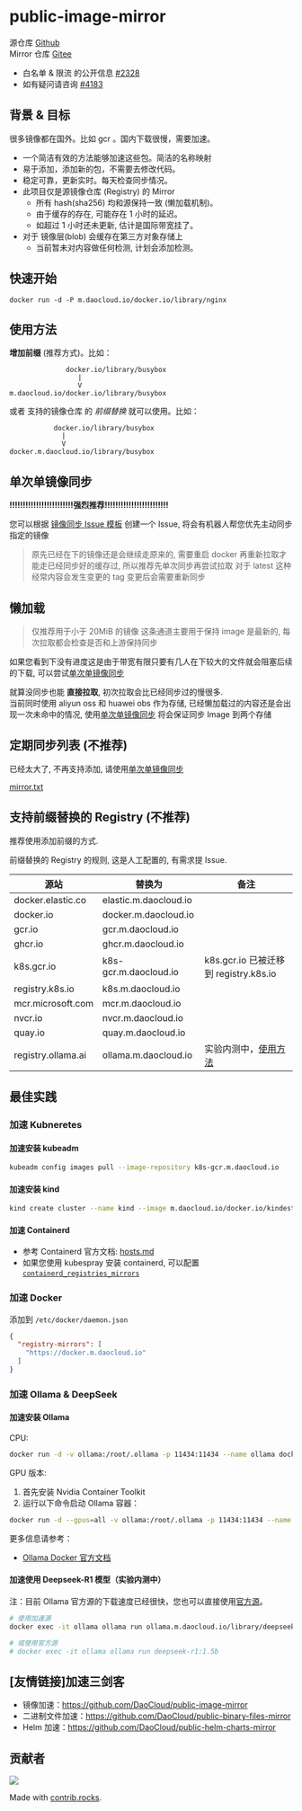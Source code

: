 # public-image-mirror

源仓库 [Github](https://github.com/DaoCloud/public-image-mirror)  
Mirror 仓库 [Gitee](https://gitee.com/daocloud/public-image-mirror)  

- 白名单 & 限流 的公开信息 [#2328](https://github.com/DaoCloud/public-image-mirror/issues/2328)
- 如有疑问请咨询 [#4183](https://github.com/DaoCloud/public-image-mirror/issues/4183)

## 背景 & 目标

很多镜像都在国外。比如 gcr 。国内下载很慢，需要加速。

* 一个简洁有效的方法能够加速这些包。简洁的名称映射
* 易于添加，添加新的包，不需要去修改代码。
* 稳定可靠，更新实时。每天检查同步情况。
* 此项目仅是源镜像仓库 (Registry) 的 Mirror
  * 所有 hash(sha256) 均和源保持一致 (懒加载机制)。
  * 由于缓存的存在, 可能存在 1 小时的延迟。
  * 如超过 1 小时还未更新, 估计是国际带宽挂了。
* 对于 镜像层(blob) 会缓存在第三方对象存储上
  * 当前暂未对内容做任何检测, 计划会添加检测。

## 快速开始

```
docker run -d -P m.daocloud.io/docker.io/library/nginx
```
## 使用方法

**增加前缀** (推荐方式)。比如：

``` log
              docker.io/library/busybox
                 |
                 V
m.daocloud.io/docker.io/library/busybox
```

或者 支持的镜像仓库 的 *前缀替换* 就可以使用。比如：

``` log
           docker.io/library/busybox
             |
             V
docker.m.daocloud.io/library/busybox
```

## 单次单镜像同步

**!!!!!!!!!!!!!!!!!!!!!!!!强烈推荐!!!!!!!!!!!!!!!!!!!!!!!!**

您可以根据 [镜像同步 Issue 模板](https://github.com/DaoCloud/public-image-mirror/issues/new?labels=sync+image&template=sync-image.yml) 创建一个 Issue, 将会有机器人帮您优先主动同步指定的镜像

> 原先已经在下的镜像还是会继续走原来的, 需要重启 docker 再重新拉取才能走已经同步好的缓存过, 所以推荐先单次同步再尝试拉取
> 对于 latest 这种经常内容会发生变更的 tag 变更后会需要重新同步

## 懒加载

> 仅推荐用于小于 20MiB 的镜像
> 这条通道主要用于保持 image 是最新的, 每次拉取都会检查是否和上游保持同步


如果您看到下没有进度这是由于带宽有限只要有几人在下较大的文件就会阻塞后续的下载, 可以尝试[单次单镜像同步](#单次单镜像同步)

就算没同步也能 **直接拉取**, 初次拉取会比已经同步过的慢很多.  
当前同时使用 aliyun oss 和 huawei obs 作为存储, 已经懒加载过的内容还是会出现一次未命中的情况, 使用[单次单镜像同步](#单次单镜像同步) 将会保证同步 Image 到两个存储

## 定期同步列表 (不推荐)

已经太大了, 不再支持添加, 请使用[单次单镜像同步](#单次单镜像同步)

[mirror.txt](mirror.txt)

## 支持前缀替换的 Registry (不推荐)

推荐使用添加前缀的方式.

前缀替换的 Registry 的规则, 这是人工配置的, 有需求提 Issue.

| 源站                    | 替换为                        | 备注                                  |
| ----------------------- | ----------------------------- | ------------------------------------- |
| docker.elastic.co       | elastic.m.daocloud.io         |                                       |
| docker.io               | docker.m.daocloud.io          |                                       |
| gcr.io                  | gcr.m.daocloud.io             |                                       |
| ghcr.io                 | ghcr.m.daocloud.io            |                                       |
| k8s.gcr.io              | k8s-gcr.m.daocloud.io         | k8s.gcr.io 已被迁移到 registry.k8s.io  |
| registry.k8s.io         | k8s.m.daocloud.io             |                                       |
| mcr.microsoft.com       | mcr.m.daocloud.io             |                                       |
| nvcr.io                 | nvcr.m.daocloud.io            |                                       |
| quay.io                 | quay.m.daocloud.io            |                                       |
| registry.ollama.ai      | ollama.m.daocloud.io          | 实验内测中，[使用方法](#加速-ollama--deepseek)     |

## 最佳实践

### 加速 Kubneretes

#### 加速安装 kubeadm
``` bash
kubeadm config images pull --image-repository k8s-gcr.m.daocloud.io
```

#### 加速安装 kind

``` bash
kind create cluster --name kind --image m.daocloud.io/docker.io/kindest/node:v1.22.1
``` 

#### 加速 Containerd

* 参考 Containerd 官方文档: [hosts.md](https://github.com/containerd/containerd/blob/main/docs/hosts.md#registry-host-namespace)
* 如果您使用 kubespray 安装 containerd, 可以配置 [`containerd_registries_mirrors`](https://github.com/kubernetes-sigs/kubespray/blob/master/docs/CRI/containerd.md#containerd-config)

### 加速 Docker

添加到 `/etc/docker/daemon.json`
``` json
{
  "registry-mirrors": [
    "https://docker.m.daocloud.io"
  ]
}
```

### 加速 Ollama & DeepSeek

#### 加速安装 Ollama

CPU:
```bash
docker run -d -v ollama:/root/.ollama -p 11434:11434 --name ollama docker.m.daocloud.io/ollama/ollama
```

GPU 版本:
1. 首先安装 Nvidia Container Toolkit
2. 运行以下命令启动 Ollama 容器：

```bash
docker run -d --gpus=all -v ollama:/root/.ollama -p 11434:11434 --name ollama docker.m.daocloud.io/ollama/ollama
```

更多信息请参考：
* [Ollama Docker 官方文档](https://ollama.com/blog/ollama-is-now-available-as-an-official-docker-image)

#### 加速使用 Deepseek-R1 模型（实验内测中）

注：目前 Ollama 官方源的下载速度已经很快，您也可以直接使用[官方源](https://ollama.com/library/deepseek-r1:1.5b)。

```bash
# 使用加速源
docker exec -it ollama ollama run ollama.m.daocloud.io/library/deepseek-r1:1.5b

# 或使用官方源
# docker exec -it ollama ollama run deepseek-r1:1.5b
```

## [友情链接]加速三剑客

* 镜像加速：https://github.com/DaoCloud/public-image-mirror
* 二进制文件加速：https://github.com/DaoCloud/public-binary-files-mirror
* Helm 加速：https://github.com/DaoCloud/public-helm-charts-mirror


## 贡献者

<a href="https://github.com/DaoCloud/public-image-mirror/graphs/contributors">
  <img src="https://contrib.rocks/image?repo=DaoCloud/public-image-mirror" />
</a>

Made with [contrib.rocks](https://contrib.rocks).

